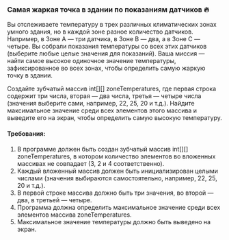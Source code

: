 
### Самая жаркая точка в здании по показаниям датчиков 🔥

Вы отслеживаете температуру в трех различных климатических зонах умного здания, но в каждой зоне разное количество датчиков. Например, в Зоне A — три датчика, в Зоне B — два, а в Зоне C — четыре. Вы собрали показания температуры со всех этих датчиков (выберите любые целые значения для показаний). Ваша миссия — найти самое высокое одиночное значение температуры, зафиксированное во всех зонах, чтобы определить самую жаркую точку в здании.

Создайте зубчатый массив int[][] zoneTemperatures, где первая строка содержит три числа, вторая — два числа, третья — четыре числа (значения выберите сами, например, 22, 25, 20 и т.д.). Найдите максимальное значение среди всех элементов этого массива и выведите его на экран, чтобы определить самую высокую температуру.

#### Требования:
1. В программе должен быть создан зубчатый массив int[][] zoneTemperatures, в котором количество элементов во вложенных массивах не совпадает (3, 2 и 4 соответственно).
2. Каждый вложенный массив должен быть инициализирован целыми числами (значения выбираются самостоятельно, например, 22, 25, 20 и т.д.).
3. В первой строке массива должно быть три значения, во второй — два, в третьей — четыре.
4. Программа должна определить максимальное значение среди всех элементов массива zoneTemperatures.
5. Максимальное значение температуры должно быть выведено на экран.